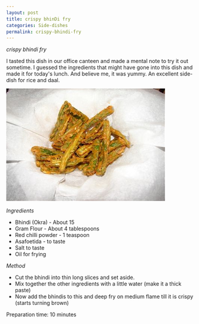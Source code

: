 ```yaml
---
layout: post
title: crispy bhinDi fry
categories: Side-dishes
permalink: crispy-bhindi-fry
---
```


_crispy bhindi fry_

I tasted this dish in our office canteen and made a mental note to try it out sometime. I guessed the ingredients that might have gone into this dish and made it for today's lunch. And believe me, it was yummy. An excellent side-dish for rice and daal.

<img src="/images/107t.jpg" style="height:300px;width:425px" />


_Ingredients_

* Bhindi (Okra) - About 15
* Gram Flour - About 4 tablespoons
* Red chilli powder - 1 teaspoon
* Asafoetida - to taste
* Salt to taste
* Oil for frying

_Method_

* Cut the bhindi into thin long slices and set aside.
* Mix together the other ingredients with a little water (make it a thick paste)
* Now add the bhindis to this and deep fry on medium flame till it is crispy (starts turning brown)


Preparation time: 10 minutes
